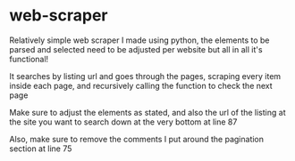 # web-scraper
Relatively simple web scraper I made using python, the elements to be parsed and selected need to be adjusted per website but all in all it's functional!

It searches by listing url and goes through the pages, scraping every item inside each page, and recursively calling the function to check the next page

Make sure to adjust the elements as stated, and also the url of the listing at the site you want to search down at the very bottom at line 87

Also, make sure to remove the comments I put around the pagination section at line 75

